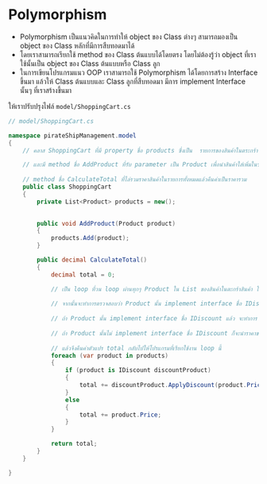 
# Polymorphism


- Polymorphism เป็นแนวคิดในการทำให้ object ของ Class ต่างๆ สามารถมองเป็น object ของ Class หลักที่มีการสืบทอดมาได้ 
- โดยเราสามารถเรียกใช้ method ของ Class ต้นแบบได้โดยตรง โดยไม่ต้องรู้ว่า object ที่เราใช้นั้นเป็น object ของ Class ต้นแบบหรือ Class ลูก
- ในการเขียนโปรแกรมแนว OOP เราสามารถใช้ Polymorphism ได้โดยการสร้าง Interface ขึ้นมา แล้วให้ Class ต้นแบบและ Class ลูกที่สืบทอดมา มีการ implement Interface นั้นๆ ที่เราสร้างขึ้นมา

ให้เราปรับปรุงไฟล์ `model/ShoppingCart.cs`

```cs
// model/ShoppingCart.cs

namespace pirateShipManagement.model
{
    // คลาส ShoppingCart ที่มี property ชื่อ products ซึ่งเป็น  รายการของสินค้าในตระกร้า ใช้ List เป็น data type

    // และมี method ชื่อ AddProduct ที่รับ parameter เป็น Product เพื่อนำสินค้าใส่เพิ่มในรายการ
    
    // method ชื่อ CalculateTotal ที่ไล่รวมราคาสินค้าในรายการทั้งหมดแล้วคืนค่าเป็นราคารวม
    public class ShoppingCart
    {
        private List<Product> products = new();

       
        public void AddProduct(Product product)
        {
            products.Add(product);
        }

        public decimal CalculateTotal()
        {
            decimal total = 0;

            // เป็น loop ที่วน loop ผ่านทุกๆ Product ใน List ของสินค้าในตะกร้าสินค้า โดยใช้ foreach และใช้ตัวแปร product เก็บค่า Product แต่ละตัว 
            
            // จากนั้นจะทำการตรวจสอบว่า Product นั้น implement interface ชื่อ IDiscount หรือไม่ โดยใช้ keyword is ในการตรวจสอบ 
            
            // ถ้า Product นั้น implement interface ชื่อ IDiscount แล้ว จะทำการ cast เป็น IDiscount และเรียกใช้เมทอด ApplyDiscount เพื่อคำนวณหาส่วนลดของราคาสินค้า และนำค่าที่ได้ไปบวกกับตัวแปร total 
            
            // ถ้า Product นั้นไม่ implement interface ชื่อ IDiscount ก็จะนำราคาของ Product มาบวกกับตัวแปร total โดยตรง จากนั้น loop จะวนต่อไปเรื่อยๆ จนกว่าจะวน loop ผ่านทุกๆ Product ใน List 
            
            // แล้วจึงคืนค่าตัวแปร total กลับไปให้โปรแกรมที่เรียกใช้งาน loop นี้
            foreach (var product in products)
            {
                if (product is IDiscount discountProduct)
                {
                    total += discountProduct.ApplyDiscount(product.Price);
                }
                else
                {
                    total += product.Price;
                }
            }

            return total;
        }
    }

}
```